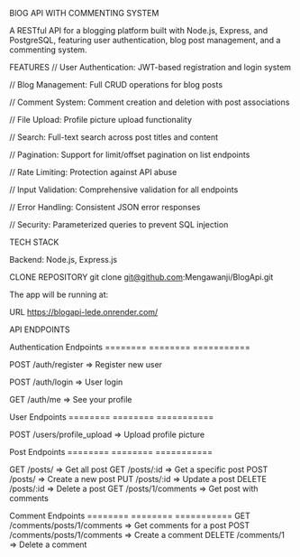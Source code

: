 
BlOG API WITH COMMENTING SYSTEM

A RESTful API for a blogging platform built with Node.js, Express, and PostgreSQL, featuring user authentication, blog post management, and a commenting system.

FEATURES
//  User Authentication: JWT-based registration and login system

//  Blog Management: Full CRUD operations for blog posts

//  Comment System: Comment creation and deletion with post associations

//  File Upload: Profile picture upload functionality

//  Search: Full-text search across post titles and content

//  Pagination: Support for limit/offset pagination on list endpoints

//  Rate Limiting: Protection against API abuse

//  Input Validation: Comprehensive validation for all endpoints

//  Error Handling: Consistent JSON error responses

//  Security: Parameterized queries to prevent SQL injection



TECH STACK

Backend: Node.js, Express.js


CLONE REPOSITORY
git clone git@github.com:Mengawanji/BlogApi.git


The app will be running at:

URL https://blogapi-lede.onrender.com/


API ENDPOINTS

Authentication Endpoints
========    ========    ===========

POST /auth/register => Register new user

POST /auth/login => User login

GET /auth/me  => See your profile



User Endpoints
========    ========    ===========

POST /users/profile_upload => Upload profile picture


Post Endpoints
========    ========    ===========

GET /posts/  => Get all post
GET /posts/:id  => Get a specific post
POST /posts/  => Create a new post
PUT /posts/:id  => Update a post
DELETE /posts/:id  => Delete a post
GET /posts/1/comments  =>  Get post with comments

Comment Endpoints
========    ========    ===========
GET /comments/posts/1/comments  => Get comments for a post
POST /comments/posts/1/comments  => Create a comment
DELETE /comments/1  => Delete a comment







